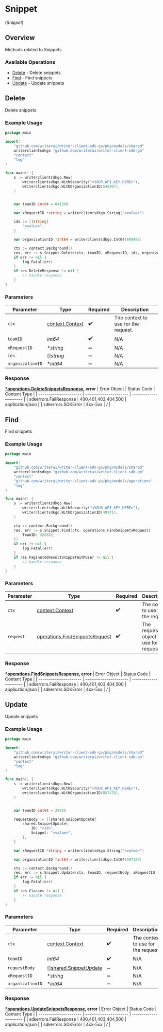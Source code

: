 # Snippet
(*Snippet*)

## Overview

Methods related to Snippets

### Available Operations

* [Delete](#delete) - Delete snippets
* [Find](#find) - Find snippets
* [Update](#update) - Update snippets

## Delete

Delete snippets

### Example Usage

```go
package main

import(
	"github.com/writerai/writer-client-sdk-go/pkg/models/shared"
	writerclientsdkgo "github.com/writerai/writer-client-sdk-go"
	"context"
	"log"
)

func main() {
    s := writerclientsdkgo.New(
        writerclientsdkgo.WithSecurity("<YOUR_API_KEY_HERE>"),
        writerclientsdkgo.WithOrganizationID(545907),
    )


    var teamID int64 = 841399

    var xRequestID *string = writerclientsdkgo.String("<value>")

    ids := []string{
        "<value>",
    }

    var organizationID *int64 = writerclientsdkgo.Int64(698486)

    ctx := context.Background()
    res, err := s.Snippet.Delete(ctx, teamID, xRequestID, ids, organizationID)
    if err != nil {
        log.Fatal(err)
    }
    if res.DeleteResponse != nil {
        // handle response
    }
}
```

### Parameters

| Parameter                                             | Type                                                  | Required                                              | Description                                           |
| ----------------------------------------------------- | ----------------------------------------------------- | ----------------------------------------------------- | ----------------------------------------------------- |
| `ctx`                                                 | [context.Context](https://pkg.go.dev/context#Context) | :heavy_check_mark:                                    | The context to use for the request.                   |
| `teamID`                                              | *int64*                                               | :heavy_check_mark:                                    | N/A                                                   |
| `xRequestID`                                          | **string*                                             | :heavy_minus_sign:                                    | N/A                                                   |
| `ids`                                                 | []*string*                                            | :heavy_minus_sign:                                    | N/A                                                   |
| `organizationID`                                      | **int64*                                              | :heavy_minus_sign:                                    | N/A                                                   |


### Response

**[*operations.DeleteSnippetsResponse](../../pkg/models/operations/deletesnippetsresponse.md), error**
| Error Object           | Status Code            | Content Type           |
| ---------------------- | ---------------------- | ---------------------- |
| sdkerrors.FailResponse | 400,401,403,404,500    | application/json       |
| sdkerrors.SDKError     | 4xx-5xx                | */*                    |

## Find

Find snippets

### Example Usage

```go
package main

import(
	"github.com/writerai/writer-client-sdk-go/pkg/models/shared"
	writerclientsdkgo "github.com/writerai/writer-client-sdk-go"
	"context"
	"github.com/writerai/writer-client-sdk-go/pkg/models/operations"
	"log"
)

func main() {
    s := writerclientsdkgo.New(
        writerclientsdkgo.WithSecurity("<YOUR_API_KEY_HERE>"),
        writerclientsdkgo.WithOrganizationID(40141),
    )

    ctx := context.Background()
    res, err := s.Snippet.Find(ctx, operations.FindSnippetsRequest{
        TeamID: 326883,
    })
    if err != nil {
        log.Fatal(err)
    }
    if res.PaginatedResultSnippetWithUser != nil {
        // handle response
    }
}
```

### Parameters

| Parameter                                                                            | Type                                                                                 | Required                                                                             | Description                                                                          |
| ------------------------------------------------------------------------------------ | ------------------------------------------------------------------------------------ | ------------------------------------------------------------------------------------ | ------------------------------------------------------------------------------------ |
| `ctx`                                                                                | [context.Context](https://pkg.go.dev/context#Context)                                | :heavy_check_mark:                                                                   | The context to use for the request.                                                  |
| `request`                                                                            | [operations.FindSnippetsRequest](../../pkg/models/operations/findsnippetsrequest.md) | :heavy_check_mark:                                                                   | The request object to use for the request.                                           |


### Response

**[*operations.FindSnippetsResponse](../../pkg/models/operations/findsnippetsresponse.md), error**
| Error Object           | Status Code            | Content Type           |
| ---------------------- | ---------------------- | ---------------------- |
| sdkerrors.FailResponse | 400,401,403,404,500    | application/json       |
| sdkerrors.SDKError     | 4xx-5xx                | */*                    |

## Update

Update snippets

### Example Usage

```go
package main

import(
	"github.com/writerai/writer-client-sdk-go/pkg/models/shared"
	writerclientsdkgo "github.com/writerai/writer-client-sdk-go"
	"context"
	"log"
)

func main() {
    s := writerclientsdkgo.New(
        writerclientsdkgo.WithSecurity("<YOUR_API_KEY_HERE>"),
        writerclientsdkgo.WithOrganizationID(857478),
    )


    var teamID int64 = 24555

    requestBody := []shared.SnippetUpdate{
        shared.SnippetUpdate{
            ID: "<id>",
            Snippet: "<value>",
        },
    }

    var xRequestID *string = writerclientsdkgo.String("<value>")

    var organizationID *int64 = writerclientsdkgo.Int64(597129)

    ctx := context.Background()
    res, err := s.Snippet.Update(ctx, teamID, requestBody, xRequestID, organizationID)
    if err != nil {
        log.Fatal(err)
    }
    if res.Classes != nil {
        // handle response
    }
}
```

### Parameters

| Parameter                                                          | Type                                                               | Required                                                           | Description                                                        |
| ------------------------------------------------------------------ | ------------------------------------------------------------------ | ------------------------------------------------------------------ | ------------------------------------------------------------------ |
| `ctx`                                                              | [context.Context](https://pkg.go.dev/context#Context)              | :heavy_check_mark:                                                 | The context to use for the request.                                |
| `teamID`                                                           | *int64*                                                            | :heavy_check_mark:                                                 | N/A                                                                |
| `requestBody`                                                      | [][shared.SnippetUpdate](../../pkg/models/shared/snippetupdate.md) | :heavy_minus_sign:                                                 | N/A                                                                |
| `xRequestID`                                                       | **string*                                                          | :heavy_minus_sign:                                                 | N/A                                                                |
| `organizationID`                                                   | **int64*                                                           | :heavy_minus_sign:                                                 | N/A                                                                |


### Response

**[*operations.UpdateSnippetsResponse](../../pkg/models/operations/updatesnippetsresponse.md), error**
| Error Object           | Status Code            | Content Type           |
| ---------------------- | ---------------------- | ---------------------- |
| sdkerrors.FailResponse | 400,401,403,404,500    | application/json       |
| sdkerrors.SDKError     | 4xx-5xx                | */*                    |
